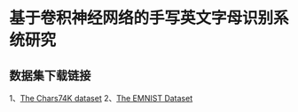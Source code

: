 # 基于卷积神经网络的手写英文字母识别系统研究

## 数据集下载链接
1、[The Chars74K dataset](https://info-ee.surrey.ac.uk/CVSSP/demos/chars74k/)
2、[The EMNIST Dataset](https://www.nist.gov/itl/products-and-services/emnist-dataset)
